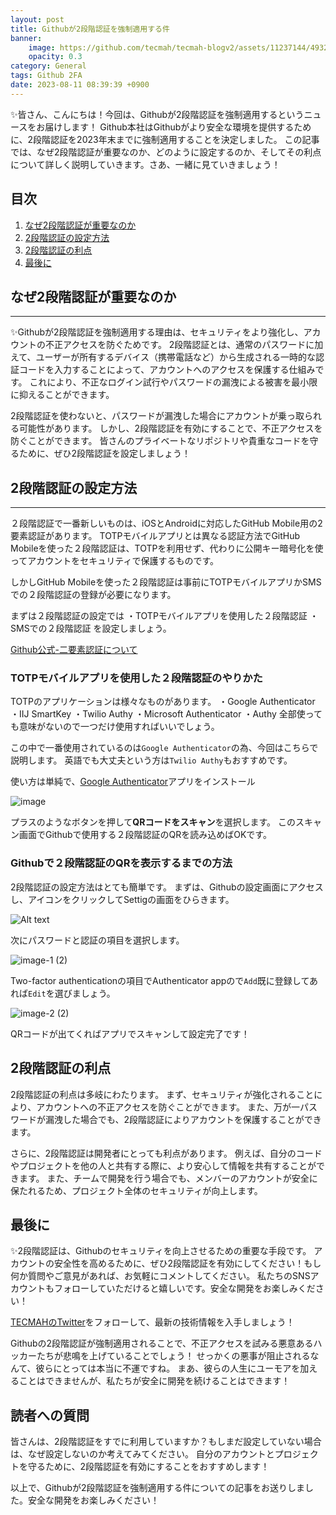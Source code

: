 ```yaml
---
layout: post
title: Githubが2段階認証を強制適用する件
banner:
    image: https://github.com/tecmah/tecmah-blogv2/assets/11237144/493208f5-7417-445e-a03f-daf7424b5002
    opacity: 0.3
category: General
tags: Github 2FA
date: 2023-08-11 08:39:39 +0900
---
```




✨皆さん、こんにちは！今回は、Githubが2段階認証を強制適用するというニュースをお届けします！
Github本社はGithubがより安全な環境を提供するために、2段階認証を2023年末までに強制適用することを決定しました。
この記事では、なぜ2段階認証が重要なのか、どのように設定するのか、そしてその利点について詳しく説明していきます。さあ、一緒に見ていきましょう！

## 目次

1. [なぜ2段階認証が重要なのか](#なぜ2段階認証が重要なのか)
2. [2段階認証の設定方法](#2段階認証の設定方法)
3. [2段階認証の利点](#2段階認証の利点)
4. [最後に](#最後に)

## なぜ2段階認証が重要なのか

---

✨Githubが2段階認証を強制適用する理由は、セキュリティをより強化し、アカウントの不正アクセスを防ぐためです。
2段階認証とは、通常のパスワードに加えて、ユーザーが所有するデバイス（携帯電話など）から生成される一時的な認証コードを入力することによって、アカウントへのアクセスを保護する仕組みです。
これにより、不正なログイン試行やパスワードの漏洩による被害を最小限に抑えることができます。

2段階認証を使わないと、パスワードが漏洩した場合にアカウントが乗っ取られる可能性があります。
しかし、2段階認証を有効にすることで、不正アクセスを防ぐことができます。
皆さんのプライベートなリポジトリや貴重なコードを守るために、ぜひ2段階認証を設定しましょう！

## 2段階認証の設定方法

---

２段階認証で一番新しいものは、iOSとAndroidに対応したGitHub Mobile用の2要素認証があります。
TOTPモバイルアプリとは異なる認証方法でGitHub Mobileを使った２段階認証は、TOTPを利用せず、代わりに公開キー暗号化を使ってアカウントをセキュリティで保護するものです。

しかしGitHub Mobileを使った２段階認証は事前にTOTPモバイルアプリかSMSでの２段階認証の登録が必要になります。

まずは２段階認証の設定では
・TOTPモバイルアプリを使用した２段階認証
・SMSでの２段階認証
を設定しましょう。

[Github公式-二要素認証について](https://docs.github.com/ja/authentication/securing-your-account-with-two-factor-authentication-2fa/about-two-factor-authentication)


### TOTPモバイルアプリを使用した２段階認証のやりかた

TOTPのアプリケーションは様々なものがあります。
・Google Authenticator
・IIJ SmartKey 
・Twilio Authy
・Microsoft Authenticator
・Authy
全部使っても意味がないので一つだけ使用すればいいでしょう。

この中で一番使用されているのは`Google Authenticator`の為、今回はこちらで説明します。
英語でも大丈夫という方は`Twilio Authy`もおすすめです。

使い方は単純で、[Google Authenticator](https://play.google.com/store/apps/details?id=com.google.android.apps.authenticator2&pcampaignid=web_share)アプリをインストール

![image](https://github.com/tecmah/tecmah-blogv2/assets/11237144/047477d2-4653-47d2-b4f8-592f36d62847)

プラスのようなボタンを押して**QRコードをスキャン**を選択します。
このスキャン画面でGithubで使用する２段階認証のQRを読み込めばOKです。

### Githubで２段階認証のQRを表示するまでの方法

2段階認証の設定方法はとても簡単です。
まずは、Githubの設定画面にアクセスし、アイコンをクリックしてSettigの画面をひらきます。

![Alt text](https://docs.github.com/assets/cb-65929/mw-1440/images/help/settings/userbar-account-settings.webp)

次にパスワードと認証の項目を選択します。


![image-1 (2)](https://github.com/tecmah/tecmah-blogv2/assets/11237144/17a22ebe-d662-4783-be5e-26bae88764b6)

Two-factor authenticationの項目でAuthenticator appので`Add`既に登録してあれば`Edit`を選びましょう。


![image-2 (2)](https://github.com/tecmah/tecmah-blogv2/assets/11237144/617fbbc8-2dd3-4e9a-996e-0360973b7057)

QRコードが出てくればアプリでスキャンして設定完了です！

## 2段階認証の利点

2段階認証の利点は多岐にわたります。
まず、セキュリティが強化されることにより、アカウントへの不正アクセスを防ぐことができます。
また、万が一パスワードが漏洩した場合でも、2段階認証によりアカウントを保護することができます。

さらに、2段階認証は開発者にとっても利点があります。
例えば、自分のコードやプロジェクトを他の人と共有する際に、より安心して情報を共有することができます。
また、チームで開発を行う場合でも、メンバーのアカウントが安全に保たれるため、プロジェクト全体のセキュリティが向上します。

## 最後に

✨2段階認証は、Githubのセキュリティを向上させるための重要な手段です。
アカウントの安全性を高めるために、ぜひ2段階認証を有効にしてください！もし何か質問やご意見があれば、お気軽にコメントしてください。
私たちのSNSアカウントもフォローしていただけると嬉しいです。安全な開発をお楽しみください！

[TECMAHのTwitter](https://twitter.com/infoTECMAH)をフォローして、最新の技術情報を入手しましょう！

Githubの2段階認証が強制適用されることで、不正アクセスを試みる悪意あるハッカーたちが悲鳴を上げていることでしょう！
せっかくの悪事が阻止されるなんて、彼らにとっては本当に不運ですね。
まあ、彼らの人生にユーモアを加えることはできませんが、私たちが安全に開発を続けることはできます！

## 読者への質問

皆さんは、2段階認証をすでに利用していますか？もしまだ設定していない場合は、なぜ設定しないのか考えてみてください。
自分のアカウントとプロジェクトを守るために、2段階認証を有効にすることをおすすめします！

以上で、Githubが2段階認証を強制適用する件についての記事をお送りしました。安全な開発をお楽しみください！
